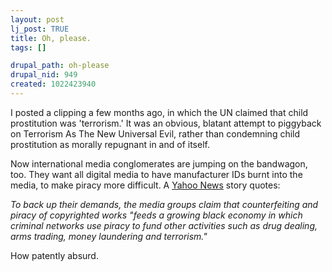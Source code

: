 ```yaml
--- 
layout: post
lj_post: TRUE
title: Oh, please.
tags: []

drupal_path: oh-please
drupal_nid: 949
created: 1022423940
---
```

I posted a clipping a few months ago, in which the UN claimed that child prostitution was 'terrorism.' It was an obvious, blatant attempt to piggyback on Terrorism As The New Universal Evil, rather than condemning child prostitution as morally repugnant in and of itself.

Now international media conglomerates are jumping on the bandwagon, too. They want all digital media to have manufacturer IDs burnt into the media, to make piracy more difficult. A <A HREF="http://uk.news.yahoo.com/020524/152/cznqd.html">Yahoo News</A> story quotes:

<I>To back up their demands, the media groups claim that counterfeiting and piracy of copyrighted works "feeds a growing black economy in which criminal networks use piracy to fund other activities such as drug dealing, arms trading, money laundering and terrorism."</I>

How patently absurd.
